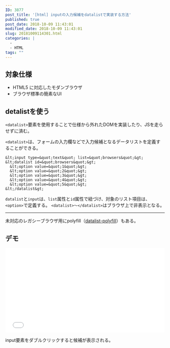 ```yaml
---
ID: 3877
post_title: '[html] inputの入力候補をdatalistで実装する方法'
published: true
post_date: 2018-10-09 11:43:01
modified_date: 2018-10-09 11:43:01
slug: 20181009114301.html
categories: |
  -
  - HTML
tags: ""
---
```

## 対象仕様

- HTML5 に対応したモダンブラウザ
- ブラウザ標準の簡素なUI

<!--more-->

## detalistを使う

`<datalist>`要素を使用することで仕様から外れたDOMを実装したり、JSを走らせずに済む。

`<datalist>`は、フォームの入力欄などで入力候補となるデータリストを定義することができる。

```language-html
&lt;input type=&quot;text&quot; list=&quot;browsers&quot;&gt;
&lt;datalist id=&quot;browsers&quot;&gt;
  &lt;option value=&quot;1&quot;&gt;
  &lt;option value=&quot;2&quot;&gt;
  &lt;option value=&quot;3&quot;&gt;
  &lt;option value=&quot;4&quot;&gt;
  &lt;option value=&quot;5&quot;&gt;
&lt;/datalist&gt;
```

`datalist`と`input`は、`list`属性と`id`属性で紐づけ、対象のリスト項目は、`<option>`で定義する。
`<datalist>～</datalist>`はブラウザ上で非表示となる。 

---

未対応のレガシーブラウザ用にpolyfill（[datalist-polyfill](https://github.com/mfranzke/datalist-polyfill)）もある。

## デモ

<iframe height='265' scrolling='no' title='datalist sample' src='//codepen.io/hiro0218/embed/bmggab/?height=265&theme-id=0&default-tab=result' frameborder='no' allowtransparency='true' allowfullscreen='true' style='width: 100%;'>See the Pen <a href='https://codepen.io/hiro0218/pen/bmggab/'>datalist sample</a> by hiro (<a href='https://codepen.io/hiro0218'>@hiro0218</a>) on <a href='https://codepen.io'>CodePen</a>.
</iframe>

input要素をダブルクリックすると候補が表示される。